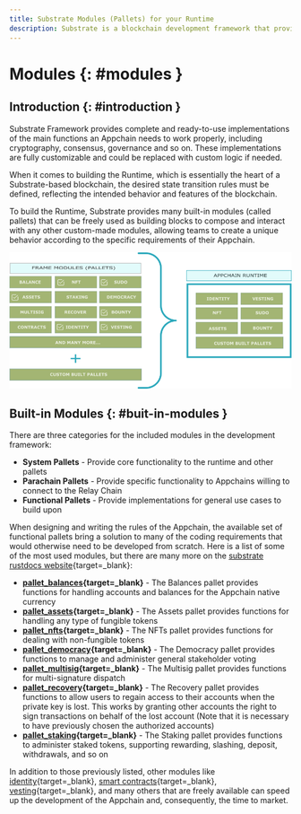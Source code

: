 ```yaml
---
title: Substrate Modules (Pallets) for your Runtime
description: Substrate is a blockchain development framework that provides ready-to-use modules (pallets) for developers to compose with their custom logic in the Runtime.
---
```


# Modules {: #modules } 

## Introduction {: #introduction } 

Substrate Framework provides complete and ready-to-use implementations of the main functions an Appchain needs to work properly, including cryptography, consensus, governance and so on. These implementations are fully customizable and could be replaced with custom logic if needed. 

When it comes to building the Runtime, which is essentially the heart of a Substrate-based blockchain, the desired state transition rules must be defined, reflecting the intended behavior and features of the blockchain. 

To build the Runtime, Substrate provides many built-in modules (called pallets) that can be freely used as building blocks to compose and interact with any other custom-made modules, allowing teams to create a unique behavior according to the specific requirements of their Appchain.

![Built-in modules](/images/learn/framework/modules/modules.png)

## Built-in Modules {: #buit-in-modules } 

There are three categories for the included modules in the development framework:

- **System Pallets** - Provide core functionality to the runtime and other pallets
- **Parachain Pallets** - Provide specific functionality to Appchains willing to connect to the Relay Chain
- **Functional Pallets** - Provide implementations for general use cases to build upon

When designing and writing the rules of the Appchain, the available set of functional pallets bring a solution to many of the coding requirements that would otherwise need to be developed from scratch.
Here is a list of some of the most used modules, but there are many more on the [substrate rustdocs website](https://paritytech.github.io/substrate/){target=_blank}:

- **[pallet_balances](https://paritytech.github.io/substrate/master/pallet_balances/index.html){target=_blank}** - The Balances pallet provides functions for handling accounts and balances for the Appchain native currency
- **[pallet_assets](https://paritytech.github.io/substrate/master/pallet_assets/index.html){target=_blank}** - The Assets pallet provides functions for handling any type of fungible tokens
- **[pallet_nfts](https://paritytech.github.io/substrate/master/pallet_nfts/index.html){target=_blank}** - The NFTs pallet provides functions for dealing with non-fungible tokens
- **[pallet_democracy](https://paritytech.github.io/substrate/master/pallet_democracy/index.html){target=_blank}** - The Democracy pallet provides functions to manage and administer general stakeholder voting
- **[pallet_multisig](https://paritytech.github.io/substrate/master/pallet_multisig/index.html){target=_blank}** - The Multisig pallet provides functions for multi-signature dispatch
- **[pallet_recovery](https://paritytech.github.io/substrate/master/pallet_recovery/index.html){target=_blank}** - The Recovery pallet provides functions to allow users to regain access to their accounts when the private key is lost. This works by granting other accounts the right to sign transactions on behalf of the lost account (Note that it is necessary to have previously chosen the authorized accounts)
- **[pallet_staking](https://paritytech.github.io/substrate/master/pallet_staking/index.html){target=_blank}** - The Staking pallet provides functions to administer staked tokens, supporting rewarding, slashing, deposit, withdrawals, and so on

In addition to those previously listed, other modules like [identity](https://paritytech.github.io/substrate/master/pallet_identity/index.html){target=_blank}, [smart contracts](https://paritytech.github.io/substrate/master/pallet_contracts/index.html){target=_blank}, [vesting](https://paritytech.github.io/substrate/master/pallet_vesting/index.html){target=_blank}, and many others that are freely available can speed up the development of the Appchain and, consequently, the time to market.

